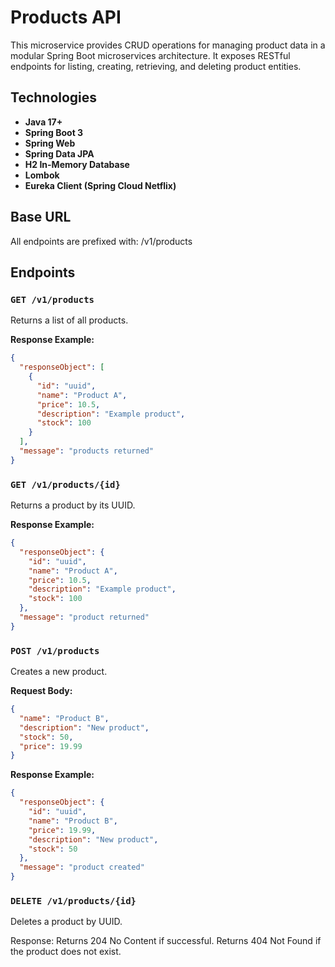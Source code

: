 # Products API

This microservice provides CRUD operations for managing product data in a modular Spring Boot microservices architecture. It exposes RESTful endpoints for listing, creating, retrieving, and deleting product entities.

## Technologies

- **Java 17+**
- **Spring Boot 3**
- **Spring Web**
- **Spring Data JPA**
- **H2 In-Memory Database**
- **Lombok**
- **Eureka Client (Spring Cloud Netflix)**

## Base URL

All endpoints are prefixed with: /v1/products

## Endpoints

### `GET /v1/products`

Returns a list of all products.

**Response Example:**
```json
{
  "responseObject": [
    {
      "id": "uuid",
      "name": "Product A",
      "price": 10.5,
      "description": "Example product",
      "stock": 100
    }
  ],
  "message": "products returned"
}
```
### `GET /v1/products/{id}`

Returns a product by its UUID.

**Response Example:**
```json
{
  "responseObject": {
    "id": "uuid",
    "name": "Product A",
    "price": 10.5,
    "description": "Example product",
    "stock": 100
  },
  "message": "product returned"
}
```
### `POST /v1/products`

Creates a new product.

**Request Body:**
```json
{
  "name": "Product B",
  "description": "New product",
  "stock": 50,
  "price": 19.99
}
```
**Response Example:**
```json
{
  "responseObject": {
    "id": "uuid",
    "name": "Product B",
    "price": 19.99,
    "description": "New product",
    "stock": 50
  },
  "message": "product created"
}
```

### `DELETE /v1/products/{id}`
Deletes a product by UUID.

Response:
Returns 204 No Content if successful.
Returns 404 Not Found if the product does not exist.


